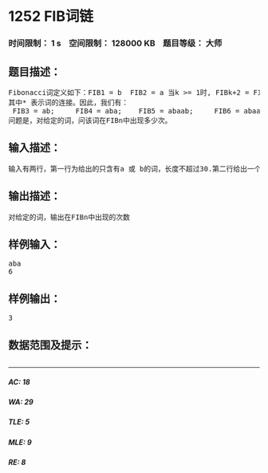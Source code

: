 # 1252 FIB词链   
### 时间限制： 1 s&nbsp;&nbsp;&nbsp;&nbsp;空间限制： 128000 KB&nbsp;&nbsp;&nbsp;&nbsp;题目等级： 大师  
## 题目描述：  

<pre>
Fibonacci词定义如下：FIB1 = b  FIB2 = a 当k >= 1时, FIBk+2 = FIBk+1*FIBk   
其中* 表示词的连接。因此，我们有：
 FIB3 = ab;     FIB4 = aba;    FIB5 = abaab;     FIB6 = abaababa.
问题是，对给定的词，问该词在FIBn中出现多少次。 
</pre>
  
  
## 输入描述：  

<pre>
输入有两行，第一行为给出的只含有a 或 b的词，长度不超过30.第二行给出一个正整数n， n <= 200.
</pre>
  
  
## 输出描述：  

<pre>
对给定的词，输出在FIBn中出现的次数 
</pre>
  
  
## 样例输入：  

<pre>
aba  
6 
</pre>
  
  
## 样例输出：  

<pre>
3
</pre>
  
  
## 数据范围及提示：  

<pre>
</pre>
  
  
***  

##### AC: 18  
##### WA: 29  
##### TLE: 5  
##### MLE: 9  
##### RE: 8  
